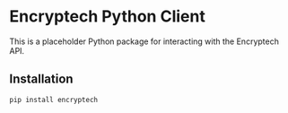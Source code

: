 # Encryptech Python Client

This is a placeholder Python package for interacting with the Encryptech API.

## Installation

```bash
pip install encryptech
